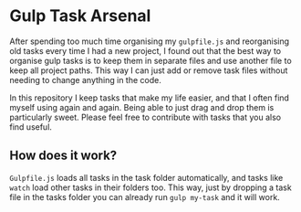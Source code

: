 # Gulp Task Arsenal

After spending too much time organising my `gulpfile.js` and reorganising old tasks every time I had a new project, I found out that the best way to organise gulp tasks is to keep them in separate files and use another file to keep all project paths. This way I can just add or remove task files without needing to change anything in the code.

In this repository I keep tasks that make my life easier, and that I often find myself using again and again. Being able to just drag and drop them is particularly sweet. Please feel free to contribute with tasks that you also find useful.  

## How does it work?
`Gulpfile.js` loads all tasks in the task folder automatically, and tasks like `watch` load other tasks in their folders too. This way, just by dropping a task file in the tasks folder you can already run `gulp my-task` and it will work.
